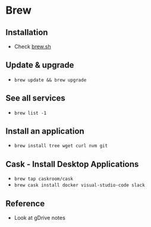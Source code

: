 # Brew

## Installation
* Check [brew.sh](brew.sh)

## Update & upgrade
* `brew update && brew upgrade`

## See all services
* `brew list -1`

## Install an application
* `brew install tree wget curl nvm git`

## Cask - Install Desktop Applications
* `brew tap caskroom/cask`
* `brew cask install docker visual-studio-code slack`

## Reference
* Look at gDrive notes

